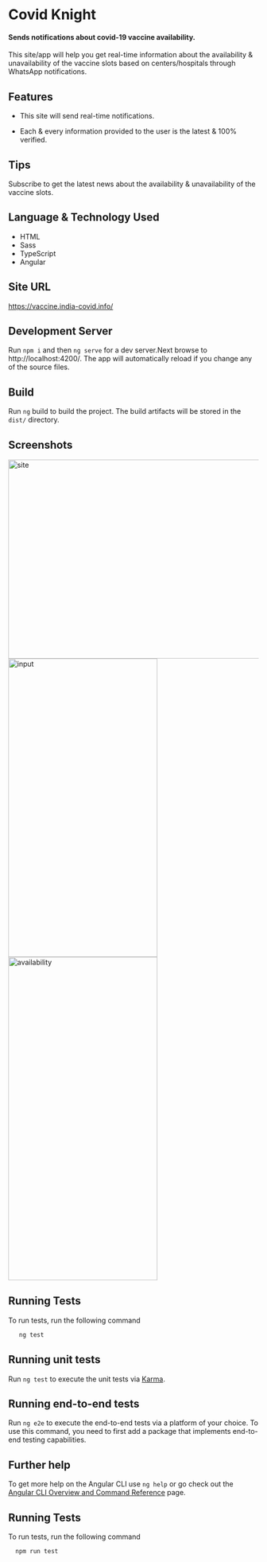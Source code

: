 # Covid Knight 
#### Sends notifications about covid-19 vaccine availability.

This site/app will help you get real-time information about the availability & unavailability of the vaccine slots based on centers/hospitals through WhatsApp notifications. 


## Features

* This site will send real-time notifications. 

* Each & every information provided to the user is the latest & 100% verified. 

 ## Tips

 Subscribe to get the latest news about the availability & unavailability of the vaccine slots.

 ## Language & Technology Used 
 * HTML
 * Sass
 * TypeScript
 * Angular


## Site URL
https://vaccine.india-covid.info/

  
## Development Server

Run  `npm i` and then `ng serve` for a dev server.Next browse to http://localhost:4200/. The app will automatically reload if you change any of the source files.
## Build


Run `ng` build to build the project. The build artifacts will be stored in the `dist/` directory.

    
## Screenshots
<img src="https://user-images.githubusercontent.com/84027613/123649092-1fa33780-d847-11eb-9760-10803171762e.png" alt="site" width="800" height="400"/>
<img src="https://user-images.githubusercontent.com/84027613/123650986-bc1a0980-d848-11eb-85f6-c53edc7a1924.png" alt="input" width="300" height="600"/>
<img src="https://user-images.githubusercontent.com/84027613/123651178-e23fa980-d848-11eb-93cb-e5afa64927b0.png" alt="availability" width="300" height="650"/>

  
## Running Tests

To run tests, run the following command

```bash
   ng test
```

## Running unit tests

Run `ng test` to execute the unit tests via [Karma](https://karma-runner.github.io).

  

## Running end-to-end tests

Run `ng e2e` to execute the end-to-end tests via a platform of your choice. To use this command, you need to first add a package that implements end-to-end testing capabilities.

## Further help

To get more help on the Angular CLI use `ng help` or go check out the [Angular CLI Overview and Command Reference](https://angular.io/cli) page.


    

  
## Running Tests

To run tests, run the following command

```bash
  npm run test
```

  



